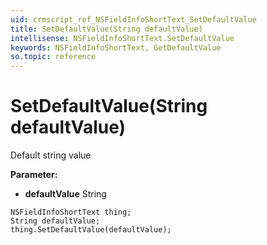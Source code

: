 ```yaml
---
uid: crmscript_ref_NSFieldInfoShortText_SetDefaultValue
title: SetDefaultValue(String defaultValue)
intellisense: NSFieldInfoShortText.SetDefaultValue
keywords: NSFieldInfoShortText, GetDefaultValue
so.topic: reference
---
```


# SetDefaultValue(String defaultValue)

Default string value

**Parameter:** 
 - **defaultValue** String

```crmscript
NSFieldInfoShortText thing;
String defaultValue;
thing.SetDefaultValue(defaultValue);
```

